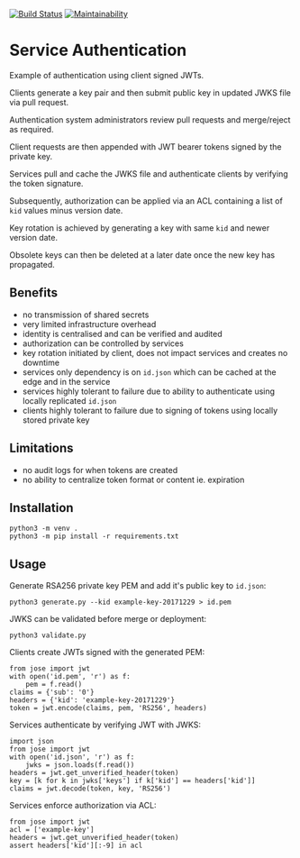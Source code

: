 [![Build Status](https://travis-ci.org/benjaminkoffel/service-auth.svg?branch=master)](https://travis-ci.org/benjaminkoffel/service-auth) [![Maintainability](https://api.codeclimate.com/v1/badges/5abbd71eec17eb8940d7/maintainability)](https://codeclimate.com/github/benjaminkoffel/service-auth/maintainability)

# Service Authentication

Example of authentication using client signed JWTs.

Clients generate a key pair and then submit public key in updated JWKS file via pull request.

Authentication system administrators review pull requests and merge/reject as required.

Client requests are then appended with JWT bearer tokens signed by the private key.

Services pull and cache the JWKS file and authenticate clients by verifying the token signature.

Subsequently, authorization can be applied via an ACL containing a list of `kid` values minus version date.

Key rotation is achieved by generating a key with same `kid` and newer version date.

Obsolete keys can then be deleted at a later date once the new key has propagated.

## Benefits
- no transmission of shared secrets
- very limited infrastructure overhead
- identity is centralised and can be verified and audited
- authorization can be controlled by services
- key rotation initiated by client, does not impact services and creates no downtime
- services only dependency is on `id.json` which can be cached at the edge and in the service
- services highly tolerant to failure due to ability to authenticate using locally replicated `id.json`
- clients highly tolerant to failure due to signing of tokens using locally stored private key

## Limitations
- no audit logs for when tokens are created
- no ability to centralize token format or content ie. expiration

## Installation

```
python3 -m venv .
python3 -m pip install -r requirements.txt
```

## Usage

Generate RSA256 private key PEM and add it's public key to `id.json`:
```
python3 generate.py --kid example-key-20171229 > id.pem
```

JWKS can be validated before merge or deployment:
```
python3 validate.py
```

Clients create JWTs signed with the generated PEM:
```
from jose import jwt
with open('id.pem', 'r') as f:
    pem = f.read()
claims = {'sub': '0'}
headers = {'kid': 'example-key-20171229'}
token = jwt.encode(claims, pem, 'RS256', headers)
```

Services authenticate by verifying JWT with JWKS:
```
import json
from jose import jwt
with open('id.json', 'r') as f:
    jwks = json.loads(f.read())
headers = jwt.get_unverified_header(token)
key = [k for k in jwks['keys'] if k['kid'] == headers['kid']]
claims = jwt.decode(token, key, 'RS256')
```

Services enforce authorization via ACL:
```
from jose import jwt
acl = ['example-key']
headers = jwt.get_unverified_header(token)
assert headers['kid'][:-9] in acl
```
